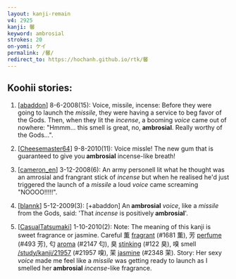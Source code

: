 ```yaml
---
layout: kanji-remain
v4: 2925
kanji: 馨
keyword: ambrosial
strokes: 20
on-yomi: ケイ
permalink: /馨/
redirect_to: https://hochanh.github.io/rtk/馨
---
```


## Koohii stories: 

1) [<a href="http://kanji.koohii.com/profile/abaddon">abaddon</a>] 8-6-2008(15): Voice, missile, incense: Before they were going to launch the <em>missile</em>, they were having a service to beg favor of the Gods. Then, when they lit the <em>incense</em>, a booming <em>voice</em> came out of nowhere: &quot;Hmmm... this smell is great, no,<strong> ambrosial</strong>. Really worthy of the Gods...&quot;.

2) [<a href="http://kanji.koohii.com/profile/Cheesemaster64">Cheesemaster64</a>] 9-8-2010(11): Voice missle! The new gum that is guaranteed to give you<strong> ambrosial</strong> incense-like breath!

3) [<a href="http://kanji.koohii.com/profile/cameron_en">cameron_en</a>] 3-12-2008(6): An army personell lit what he thought was an amrosial and frangrant stick of <em>incense</em> but when he realised he&#039;d just triggered the launch of a <em>missile</em> a loud <em>voice</em> came screaming &quot;NOOOO!!!!!&quot;.

4) [<a href="http://kanji.koohii.com/profile/blannk">blannk</a>] 5-12-2009(3): [+abaddon] An<strong> ambrosial</strong> <em>voice</em>, like a <em>missile</em> from the Gods, said: &#039;That <em>incense</em> is positively<strong> ambrosial</strong>&#039;.

5) [<a href="http://kanji.koohii.com/profile/CasualTatsumaki">CasualTatsumaki</a>] 1-10-2010(2): Note: The meaning of this kanji is sweet fragrance or jasmine. Careful 薫 <a href="../v4/1681.html">fragrant</a> (#1681 薫), 芳 <a href="../v4/493.html">perfume</a> (#493 芳), 匂 <a href="../v4/2147.html">aroma</a> (#2147 匂), 臭 <a href="../v4/122.html">stinking</a> (#122 臭), 嗅 smell <a href="http://kanji.koohii.com/study/kanji/21957">/study/kanji/21957</a> (#21957 嗅), 茉 <a href="../v4/2348.html">jasmine</a> (#2348 茉). Story: Her sexy <em>voice</em> made me feel like a <em>missile</em> was getting ready to launch as I smelled her<strong> ambrosial</strong> <em>incense</em>-like fragrance.

